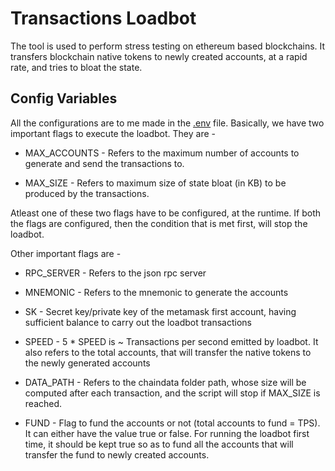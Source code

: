 
# Transactions Loadbot

The tool is used to perform stress testing on ethereum based blockchains. It transfers blockchain native tokens to newly created accounts, at a rapid rate, and tries to bloat the state.


## Config Variables

All the configurations are to me made in the [.env](maticnetwork/go-loadbot/blob/main/.env) file. Basically, we have two important flags to execute the loadbot. They are -

- MAX_ACCOUNTS - Refers to the maximum number of accounts to generate and send the transactions to.

- MAX_SIZE - Refers to maximum size of state bloat (in KB) to be produced by the transactions.

Atleast one of these two flags have to be configured, at the runtime. If both the flags are configured, then the condition that is met first, will stop the loadbot.

Other important  flags are - 
- RPC_SERVER - Refers to the json rpc server

- MNEMONIC - Refers to the mnemonic to generate the accounts

- SK - Secret key/private key of the metamask first account, having sufficient balance to carry out the loadbot transactions

- SPEED - 5 * SPEED is ~ Transactions per second emitted by loadbot. It also refers to the total accounts, that will transfer the native tokens to the newly generated accounts

- DATA_PATH - Refers to the chaindata folder path, whose size will be computed after each transaction, and the script will stop if MAX_SIZE is reached.

- FUND - Flag to fund the accounts or not (total accounts to fund = TPS). It can either have the value true or false. For running the loadbot first time, it should be kept true so as to fund all the accounts that will transfer the fund to newly created accounts.

